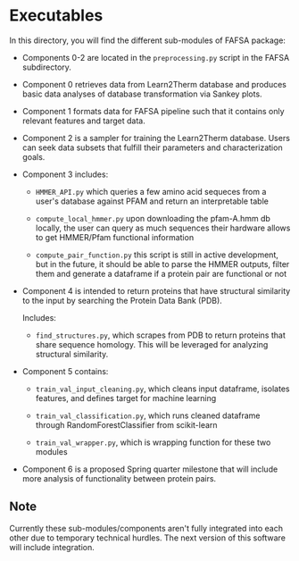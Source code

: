 # Executables
In this directory, you will find the different sub-modules of FAFSA package:

- Components 0-2 are located in the `preprocessing.py` script in the FAFSA subdirectory.

- Component 0 retrieves data from Learn2Therm database and produces basic data analyses of database transformation via Sankey plots.

- Component 1 formats data for FAFSA pipeline such that it contains only relevant features and target data.

- Component 2 is a sampler for training the Learn2Therm database. Users can seek data subsets that fulfill their parameters and characterization goals.

- Component 3 includes:

    - `HMMER_API.py` which queries a few amino acid sequeces from a user's database against PFAM and return an interpretable table

    - `compute_local_hmmer.py` upon downloading the pfam-A.hmm db locally, the user can query as much sequences their hardware allows to get HMMER/Pfam functional information

    - `compute_pair_function.py` this script is still in active development, but in the future, it should be able to parse the HMMER outputs, filter them and generate a dataframe if a protein pair are functional or not

- Component 4 is intended to return proteins that have structural similarity to the input by searching the Protein Data Bank (PDB).

    Includes:

    - `find_structures.py`, which scrapes from PDB to return proteins that share sequence homology. This will be leveraged for analyzing structural similarity.


- Component 5 contains:

    - `train_val_input_cleaning.py`, which cleans input dataframe, isolates features, and defines target for machine learning

    - `train_val_classification.py`, which runs cleaned dataframe through RandomForestClassifier from scikit-learn

    - `train_val_wrapper.py`, which is  wrapping function for these two modules
    

- Component 6 is a proposed Spring quarter milestone that will include more analysis of functionality between protein pairs.

## Note
Currently these sub-modules/components aren't fully integrated into each other due to temporary technical hurdles. The next version of this software will include integration.

